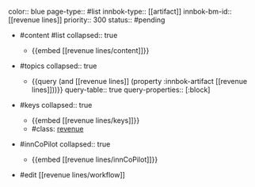 color:: blue
page-type:: #list
innbok-type:: [[artifact]]
innbok-bm-id:: [[revenue lines]]
priority:: 300
status:: #pending

- #content #list
  collapsed:: true
	- {{embed [[revenue lines/content]]}}
- #topics
   collapsed:: true
    - {{query (and [[revenue lines]] (property :innbok-artifact [[revenue lines]]))}}
      query-table:: true
      query-properties:: [:block]
- #keys
  collapsed:: true
	- {{embed [[revenue lines/keys]]}}
	- #class: [revenue](https://go.innbok.com/#/page/innBoK%2Fclass%2Frevenue)
- #innCoPilot
   collapsed:: true
	 - {{embed [[revenue lines/innCoPilot]]}}

- #edit [[revenue lines/workflow]]

